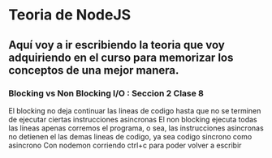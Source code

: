 # Teoria de NodeJS
## Aquí voy a ir escribiendo la teoria que voy adquiriendo en el curso para memorizar los conceptos de una mejor manera.

### Blocking vs Non Blocking I/O : Seccion 2 Clase 8

El blocking no deja continuar las lineas de codigo hasta que no se terminen de ejecutar ciertas instrucciones asincronas
El non blocking ejecuta todas las lineas apenas corremos el programa, o sea, las instrucciones asincronas no detienen el las demas lineas de codigo, ya sea codigo sincrono como asincrono
Con nodemon corriendo ctrl+c para poder volver a escribir
